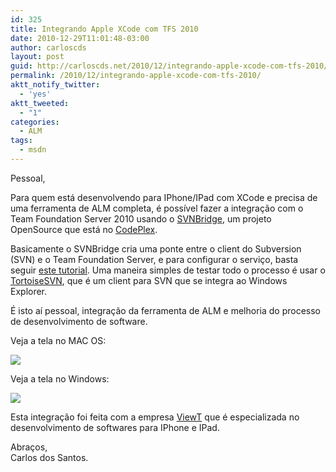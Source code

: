 ```yaml
---
id: 325
title: Integrando Apple XCode com TFS 2010
date: 2010-12-29T11:01:48-03:00
author: carloscds
layout: post
guid: http://carloscds.net/2010/12/integrando-apple-xcode-com-tfs-2010/
permalink: /2010/12/integrando-apple-xcode-com-tfs-2010/
aktt_notify_twitter:
  - 'yes'
aktt_tweeted:
  - "1"
categories:
  - ALM
tags:
  - msdn
---
```

Pessoal,

Para quem está desenvolvendo para IPhone/IPad com XCode e precisa de uma ferramenta de ALM completa, é possível fazer a integração com o Team Foundation Server 2010 usando o [SVNBridge](http://svnbridge.codeplex.com), um projeto OpenSource que está no [CodePlex](http://www.codeplex.com).

Basicamente o SVNBridge cria uma ponte entre o client do Subversion (SVN) e o Team Foundation Server, e para configurar o serviço, basta seguir [este tutorial](http://jefferytay.wordpress.com/2010/11/25/xcode-and-tfs-2010-part-1-setting-up-tfs-2010). Uma maneira simples de testar todo o processo é usar o [TortoiseSVN](http://tortoisesvn.tigris.org), que é um client para SVN que se integra ao Windows Explorer.

É isto aí pessoal, integração da ferramenta de ALM e melhoria do processo de desenvolvimento de software.

Veja a tela no MAC OS:

![]( wp-content/uploads/2010/12/Screen-shot-2010-12-29-at-5.04.14-PM.png)

Veja a tela no Windows:

![]( wp-content/uploads/2010/12/image.png)

Esta integração foi feita com a empresa [ViewT](http://www.viewt.com.br) que é especializada no desenvolvimento de softwares para IPhone e IPad.

Abraços,  
Carlos dos Santos.
